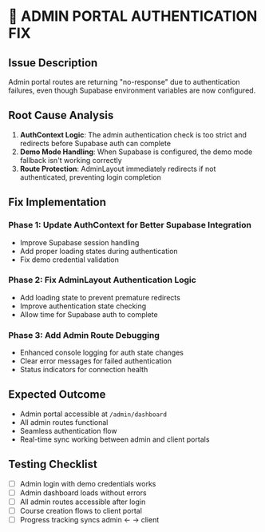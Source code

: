 # 🔧 ADMIN PORTAL AUTHENTICATION FIX

## Issue Description
Admin portal routes are returning "no-response" due to authentication failures, even though Supabase environment variables are now configured.

## Root Cause Analysis
1. **AuthContext Logic**: The admin authentication check is too strict and redirects before Supabase auth can complete
2. **Demo Mode Handling**: When Supabase is configured, the demo mode fallback isn't working correctly  
3. **Route Protection**: AdminLayout immediately redirects if not authenticated, preventing login completion

## Fix Implementation

### Phase 1: Update AuthContext for Better Supabase Integration
- Improve Supabase session handling
- Add proper loading states during authentication
- Fix demo credential validation

### Phase 2: Fix AdminLayout Authentication Logic  
- Add loading state to prevent premature redirects
- Improve authentication state checking
- Allow time for Supabase auth to complete

### Phase 3: Add Admin Route Debugging
- Enhanced console logging for auth state changes
- Clear error messages for failed authentication
- Status indicators for connection health

## Expected Outcome
- Admin portal accessible at `/admin/dashboard`
- All admin routes functional
- Seamless authentication flow
- Real-time sync working between admin and client portals

## Testing Checklist
- [ ] Admin login with demo credentials works
- [ ] Admin dashboard loads without errors
- [ ] All admin routes accessible after login
- [ ] Course creation flows to client portal
- [ ] Progress tracking syncs admin ← → client